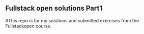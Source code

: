 ## Fullstack open solutions Part1

#This repo is for my solutions and submitted exercises from the Fullstackopen course. 
